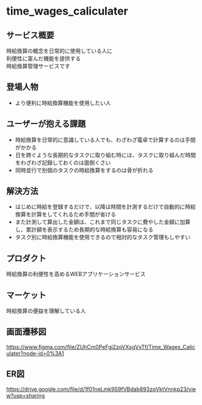 # time_wages_caliculater

## サービス概要
時給換算の概念を日常的に使用している人に  
利便性に富んだ機能を提供する  
時給換算管理サービスです

## 登場人物
* より便利に時給換算機能を使用したい人

## ユーザーが抱える課題
* 時給換算を日常的に意識している人でも、わざわざ電卓で計算するのは手間がかかる
* 日を跨ぐような長期的なタスクに取り組む時には、タスクに取り組んだ時間をわざわざ記録しておくのは面倒くさい
* 同時並行で別個のタスクの時給換算をするのは骨が折れる

## 解決方法
* はじめに時給を登録するだけで、以降は時間を計測するだけで自動的に時給換算を計算をしてくれるため手間が省ける
* また計測して算出した金額は、これまで同じタスクに費やした金額に加算し、累計額を表示するため長期的な時給換算も容易になる
* タスク別に時給換算機能を使用できるので相対的なタスク管理もしやすい

## プロダクト
時給換算の利便性を高めるWEBアプリケーションサービス

## マーケット
時給換算の便益を理解している人

## 画面遷移図
https://www.figma.com/file/ZUhCm0PeFgi2zoVXsgVxTf/Time_Wages_Caliculater?node-id=0%3A1

## ER図
https://drive.google.com/file/d/1f01neLmk9S9fVBdab893zqVktVnnkp23/view?usp=sharing